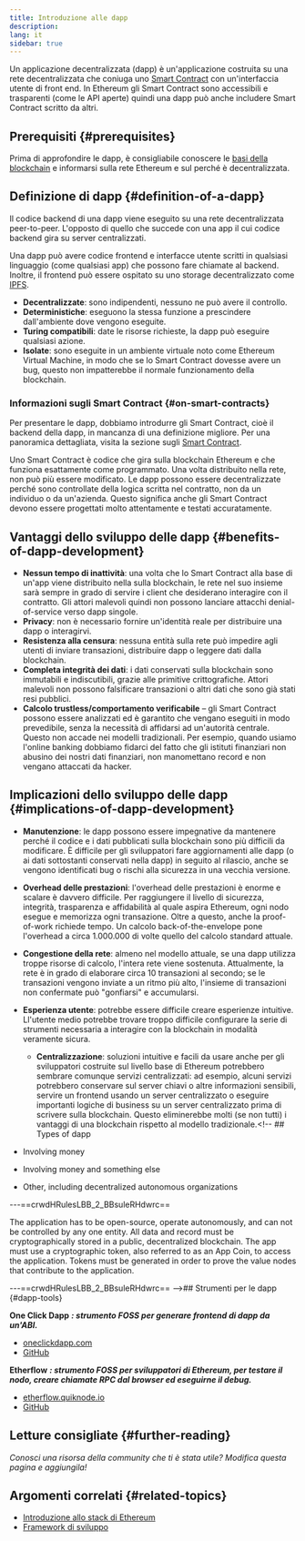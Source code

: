 ```yaml
---
title: Introduzione alle dapp
description:
lang: it
sidebar: true
---
```


Un applicazione decentralizzata (dapp) è un'applicazione costruita su una rete decentralizzata che coniuga uno [Smart Contract](/developers/docs/smart-contracts/) con un'interfaccia utente di front end. In Ethereum gli Smart Contract sono accessibili e trasparenti (come le API aperte) quindi una dapp può anche includere Smart Contract scritto da altri.

## Prerequisiti {#prerequisites}

Prima di approfondire le dapp, è consigliabile conoscere le [basi della blockchain](/developers/docs/intro-to-ethereum/) e informarsi sulla rete Ethereum e sul perché è decentralizzata.

## Definizione di dapp {#definition-of-a-dapp}

Il codice backend di una dapp viene eseguito su una rete decentralizzata peer-to-peer. L'opposto di quello che succede con una app il cui codice backend gira su server centralizzati.

Una dapp può avere codice frontend e interfacce utente scritti in qualsiasi linguaggio (come qualsiasi app) che possono fare chiamate al backend. Inoltre, il frontend può essere ospitato su uno storage decentralizzato come [IPFS](https://ipfs.io/).

- **Decentralizzate**: sono indipendenti, nessuno ne può avere il controllo.
- **Deterministiche**: eseguono la stessa funzione a prescindere dall'ambiente dove vengono eseguite.
- **Turing compatibili**: date le risorse richieste, la dapp può eseguire qualsiasi azione.
- **Isolate**: sono eseguite in un ambiente virtuale noto come Ethereum Virtual Machine, in modo che se lo Smart Contract dovesse avere un bug, questo non impatterebbe il normale funzionamento della blockchain.

### Informazioni sugli Smart Contract {#on-smart-contracts}

Per presentare le dapp, dobbiamo introdurre gli Smart Contract, cioè il backend della dapp, in mancanza di una definizione migliore. Per una panoramica dettagliata, visita la sezione sugli [Smart Contract](/developers/docs/smart-contracts/).

Uno Smart Contract è codice che gira sulla blockchain Ethereum e che funziona esattamente come programmato. Una volta distribuito nella rete, non può più essere modificato. Le dapp possono essere decentralizzate perché sono controllate della logica scritta nel contratto, non da un individuo o da un'azienda. Questo significa anche gli Smart Contract devono essere progettati molto attentamente e testati accuratamente.

<!--Benefits and implications provided by Brian Gu)-->

## Vantaggi dello sviluppo delle dapp {#benefits-of-dapp-development}

- **Nessun tempo di inattività**: una volta che lo Smart Contract alla base di un'app viene distribuito nella sulla blockchain, le rete nel suo insieme sarà sempre in grado di servire i client che desiderano interagire con il contratto. Gli attori malevoli quindi non possono lanciare attacchi denial-of-service verso dapp singole.
- **Privacy**: non è necessario fornire un'identità reale per distribuire una dapp o interagirvi.
- **Resistenza alla censura**: nessuna entità sulla rete può impedire agli utenti di inviare transazioni, distribuire dapp o leggere dati dalla blockchain.
- **Completa integrità dei dati**: i dati conservati sulla blockchain sono immutabili e indiscutibili, grazie alle primitive crittografiche. Attori malevoli non possono falsificare transazioni o altri dati che sono già stati resi pubblici.
- **Calcolo trustless/comportamento verificabile** – gli Smart Contract possono essere analizzati ed è garantito che vengano eseguiti in modo prevedibile, senza la necessità di affidarsi ad un'autorità centrale. Questo non accade nei modelli tradizionali. Per esempio, quando usiamo l'online banking dobbiamo fidarci del fatto che gli istituti finanziari non abusino dei nostri dati finanziari, non manomettano record e non vengano attaccati da hacker.

## Implicazioni dello sviluppo delle dapp {#implications-of-dapp-development}

<!-- - Transparency – transactions that trigger dapp functionality are public
- Open source
- Cost of storage – contracts are often only small percentages of the dapp. They are stored on-chain and this storage needs to be paid for, so it can be expensive.
 -->

- **Manutenzione**: le dapp possono essere impegnative da mantenere perché il codice e i dati pubblicati sulla blockchain sono più difficili da modificare. È difficile per gli sviluppatori fare aggiornamenti alle dapp (o ai dati sottostanti conservati nella dapp) in seguito al rilascio, anche se vengono identificati bug o rischi alla sicurezza in una vecchia versione.
- **Overhead delle prestazioni**: l'overhead delle prestazioni è enorme e scalare è davvero difficile. Per raggiungere il livello di sicurezza, integrità, trasparenza e affidabilità al quale aspira Ethereum, ogni nodo esegue e memorizza ogni transazione. Oltre a questo, anche la proof-of-work richiede tempo. Un calcolo back-of-the-envelope pone l'overhead a circa 1.000.000 di volte quello del calcolo standard attuale.
- **Congestione della rete**: almeno nel modello attuale, se una dapp utilizza troppe risorse di calcolo, l'intera rete viene sostenuta. Attualmente, la rete è in grado di elaborare circa 10 transazioni al secondo; se le transazioni vengono inviate a un ritmo più alto, l'insieme di transazioni non confermate può "gonfiarsi" e accumularsi.
- **Esperienza utente**: potrebbe essere difficile creare esperienze intuitive. Ll'utente medio potrebbe trovare troppo difficile configurare la serie di strumenti necessaria a interagire con la blockchain in modalità veramente sicura.

  - **Centralizzazione**: soluzioni intuitive e facili da usare anche per gli sviluppatori costruite sul livello base di Ethereum potrebbero sembrare comunque servizi centralizzati: ad esempio, alcuni servizi potrebbero conservare sul server chiavi o altre informazioni sensibili, servire un frontend usando un server centralizzato o eseguire importanti logiche di business su un server centralizzato prima di scrivere sulla blockchain. Questo eliminerebbe molti (se non tutti) i vantaggi di una blockchain rispetto al modello tradizionale.<!-- ## Types of dapp

- Involving money
- Involving money and something else
- Other, including decentralized autonomous organizations

---==crwdHRulesLBB_2_BBsuleRHdwrc==

The application has to be open-source, operate autonomously, and can not be controlled by any one entity.
All data and record must be cryptographically stored in a public, decentralized blockchain.
The app must use a cryptographic token, also referred to as an App Coin, to access the application.
Tokens must be generated in order to prove the value nodes that contribute to the application.

---==crwdHRulesLBB_2_BBsuleRHdwrc==
-->## Strumenti per le dapp {#dapp-tools}

**One Click Dapp** **_: strumento FOSS per generare frontend di dapp da un'ABI._**

- [oneclickdapp.com](https://oneclickdapp.com)
- [GitHub](https://github.com/One-Click-Dapp/one-click-dApp)

**Etherflow** **_: strumento FOSS per sviluppatori di Ethereum, per testare il nodo, creare chiamate RPC dal browser ed eseguirne il debug._**

- [etherflow.quiknode.io](https://etherflow.quiknode.io/)
- [GitHub](https://github.com/abunsen/etherflow)

## Letture consigliate {#further-reading}

_Conosci una risorsa della community che ti è stata utile? Modifica questa pagina e aggiungila!_

## Argomenti correlati {#related-topics}

- [Introduzione allo stack di Ethereum](/developers/docs/ethereum-stack/)
- [Framework di sviluppo](/developers/docs/frameworks/)
